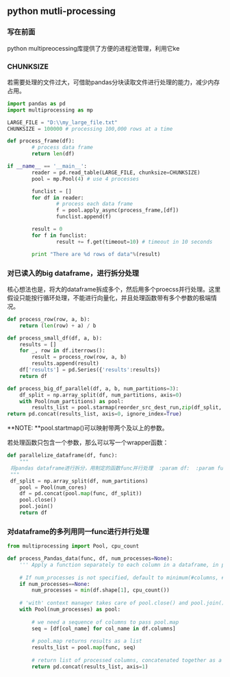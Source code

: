 ## python mutli-processing
### 写在前面
python multipreocessing库提供了方便的进程池管理，利用它ke

### CHUNKSIZE
若需要处理的文件过大，可借助pandas分块读取文件进行处理的能力，减少内存占用。
```python
import pandas as pd
import multiprocessing as mp

LARGE_FILE = "D:\\my_large_file.txt"
CHUNKSIZE = 100000 # processing 100,000 rows at a time

def process_frame(df):
        # process data frame
        return len(df)

if __name__ == '__main__':
        reader = pd.read_table(LARGE_FILE, chunksize=CHUNKSIZE)
        pool = mp.Pool(4) # use 4 processes

        funclist = []
        for df in reader:
                # process each data frame
                f = pool.apply_async(process_frame,[df])
                funclist.append(f)

        result = 0
        for f in funclist:
                result += f.get(timeout=10) # timeout in 10 seconds

        print "There are %d rows of data"%(result)
```

### 对已读入的big dataframe，进行拆分处理
核心想法也是，将大的dataframe拆成多个，然后用多个proecss并行处理。这里假设只能按行循环处理，不能进行向量化，并且处理函数带有多个参数的极端情况。
```python
def process_row(row, a, b):
	return (len(row) + a) / b

def process_small_df(df, a, b):
	results = []
	for _, row in df.iterrows():
		result = process_row(row, a, b)
		results.append(result)
	df['results'] = pd.Series({'results':results})
	return df

def process_big_df_parallel(df, a, b, num_partitions=3):
	df_split = np.array_split(df, num_partitions, axis=0)  
	with Pool(num_partitions) as pool:  
	    results_list = pool.starmap(reorder_src_dest_run,zip(df_split, repeat(overlap), repeat(server_set)))  
return pd.concat(results_list, axis=0, ignore_index=True)
```
**NOTE:  **pool.startmap()可以映射带两个及以上的参数。

若处理函数只包含一个参数，那么可以写一个wrapper函数：

```python
def parallelize_dataframe(df, func):  
    """  
 将pandas dataframe进行拆分，用制定的函数func并行处理  :param df:  :param func:  :return:  
 """  
 df_split = np.array_split(df, num_partitions)  
    pool = Pool(num_cores)  
    df = pd.concat(pool.map(func, df_split))  
    pool.close()  
    pool.join()  
    return df
```

### 对dataframe的多列用同一func进行并行处理
```python
from multiprocessing import Pool, cpu_count

def process_Pandas_data(func, df, num_processes=None):
    ''' Apply a function separately to each column in a dataframe, in parallel.'''
    
    # If num_processes is not specified, default to minimum(#columns, #machine-cores)
    if num_processes==None:
        num_processes = min(df.shape[1], cpu_count())
    
    # 'with' context manager takes care of pool.close() and pool.join() for us
    with Pool(num_processes) as pool:
        
        # we need a sequence of columns to pass pool.map
        seq = [df[col_name] for col_name in df.columns]
        
        # pool.map returns results as a list
        results_list = pool.map(func, seq)
        
        # return list of processed columns, concatenated together as a new dataframe
        return pd.concat(results_list, axis=1)
```



<!--stackedit_data:
eyJoaXN0b3J5IjpbODk4MjEwODYwLC0xOTM3MDA2MzE0XX0=
-->